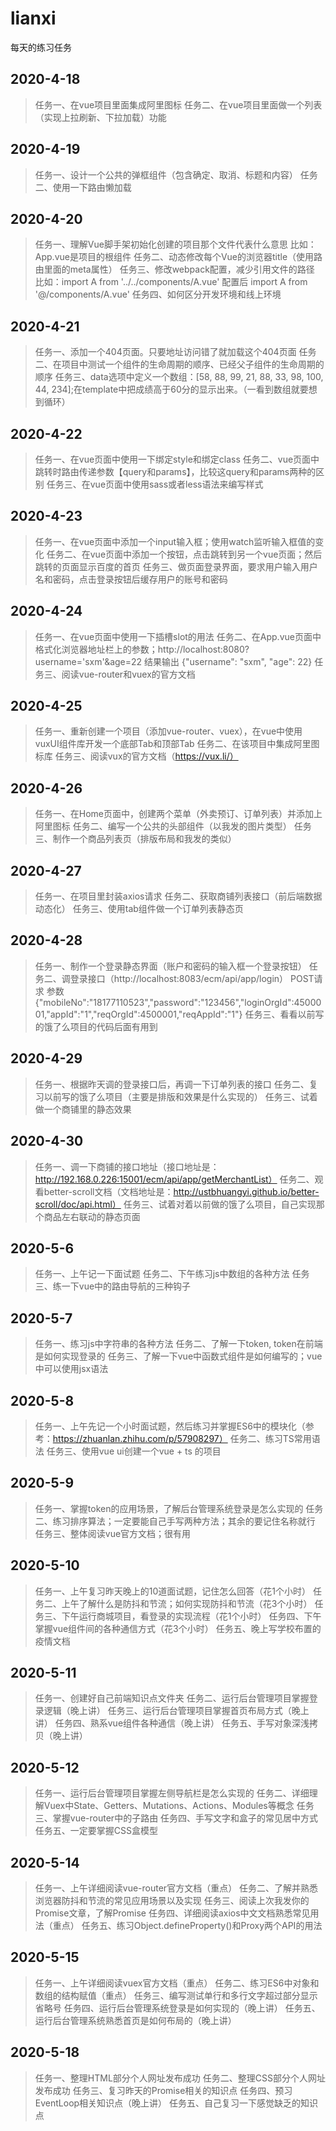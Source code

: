 # lianxi
每天的练习任务


## 2020-4-18
> 任务一、在vue项目里面集成阿里图标
> 任务二、在vue项目里面做一个列表（实现上拉刷新、下拉加载）功能

## 2020-4-19
> 任务一、设计一个公共的弹框组件（包含确定、取消、标题和内容）
> 任务二、使用一下路由懒加载

## 2020-4-20
> 任务一、理解Vue脚手架初始化创建的项目那个文件代表什么意思
比如：App.vue是项目的根组件
> 任务二、动态修改每个Vue的浏览器title（使用路由里面的meta属性）
> 任务三、修改webpack配置，减少引用文件的路径
比如：import A from '../../components/A.vue'  配置后 import A from '@/components/A.vue'
> 任务四、如何区分开发环境和线上环境

## 2020-4-21
> 任务一、添加一个404页面。只要地址访问错了就加载这个404页面
> 任务二、在项目中测试一个组件的生命周期的顺序、已经父子组件的生命周期的顺序
> 任务三、data选项中定义一个数组：[58, 88, 99, 21, 88, 33, 98, 100, 44, 234];在template中把成绩高于60分的显示出来。（一看到数组就要想到循环）

## 2020-4-22
> 任务一、在vue页面中使用一下绑定style和绑定class
> 任务二、vue页面中跳转时路由传递参数【query和params】，比较这query和params两种的区别
> 任务三、在vue页面中使用sass或者less语法来编写样式

## 2020-4-23
> 任务一、在vue页面中添加一个input输入框；使用watch监听输入框值的变化
> 任务二、在vue页面中添加一个按钮，点击跳转到另一个vue页面；然后跳转的页面显示百度的首页
> 任务三、做页面登录界面，要求用户输入用户名和密码，点击登录按钮后缓存用户的账号和密码

## 2020-4-24
> 任务一、在vue页面中使用一下插槽slot的用法
> 任务二、在App.vue页面中格式化浏览器地址栏上的参数；http://localhost:8080?username='sxm'&age=22   结果输出 {"username": "sxm", "age": 22}
> 任务三、阅读vue-router和vuex的官方文档

## 2020-4-25
> 任务一、重新创建一个项目（添加vue-router、vuex），在vue中使用vuxUI组件库开发一个底部Tab和顶部Tab
> 任务二、在该项目中集成阿里图标库
> 任务三、阅读vux的官方文档（https://vux.li/）

## 2020-4-26
> 任务一、在Home页面中，创建两个菜单（外卖预订、订单列表）并添加上阿里图标
> 任务二、编写一个公共的头部组件（以我发的图片类型）
> 任务三、制作一个商品列表页（排版布局和我发的类似）

## 2020-4-27
> 任务一、在项目里封装axios请求
> 任务二、获取商铺列表接口（前后端数据动态化）
> 任务三、使用tab组件做一个订单列表静态页

## 2020-4-28
> 任务一、制作一个登录静态界面（账户和密码的输入框一个登录按钮）
> 任务二、调登录接口（http://localhost:8083/ecm/api/app/login） POST请求  参数{"mobileNo":"18177110523","password":"123456","loginOrgId":4500001,"appId":"1","reqOrgId":4500001,"reqAppId":"1"}
> 任务三、看看以前写的饿了么项目的代码后面有用到

## 2020-4-29
> 任务一、根据昨天调的登录接口后，再调一下订单列表的接口
> 任务二、复习以前写的饿了么项目（主要是排版和效果是什么实现的）
> 任务三、试着做一个商铺里的静态效果

## 2020-4-30
> 任务一、调一下商铺的接口地址（接口地址是：http://192.168.0.226:15001/ecm/api/app/getMerchantList）
> 任务二、观看better-scroll文档（文档地址是：http://ustbhuangyi.github.io/better-scroll/doc/api.html）
> 任务三、试着对着以前做的饿了么项目，自己实现那个商品左右联动的静态页面

## 2020-5-6
> 任务一、上午记一下面试题
> 任务二、下午练习js中数组的各种方法
> 任务三、练一下vue中的路由导航的三种钩子

## 2020-5-7
> 任务一、练习js中字符串的各种方法
> 任务二、了解一下token, token在前端是如何实现登录的
> 任务三、了解一下vue中函数式组件是如何编写的；vue中可以使用jsx语法

## 2020-5-8
> 任务一、上午先记一个小时面试题，然后练习并掌握ES6中的模块化（参考：https://zhuanlan.zhihu.com/p/57908297）
> 任务二、练习TS常用语法
> 任务三、使用vue ui创建一个vue + ts 的项目

## 2020-5-9
> 任务一、掌握token的应用场景，了解后台管理系统登录是怎么实现的
> 任务二、练习排序算法；一定要能自己手写两种方法；其余的要记住名称就行
> 任务三、整体阅读vue官方文档；很有用

## 2020-5-10
> 任务一、上午复习昨天晚上的10道面试题，记住怎么回答（花1个小时）
> 任务二、上午了解什么是防抖和节流；如何实现防抖和节流（花3个小时）
> 任务三、下午运行商城项目，看登录的实现流程（花1个小时）
> 任务四、下午掌握vue组件间的各种通信方式（花3个小时）
> 任务五、晚上写学校布置的疫情文档

## 2020-5-11
> 任务一、创建好自己前端知识点文件夹
> 任务二、运行后台管理项目掌握登录逻辑（晚上讲）
> 任务三、运行后台管理项目掌握首页布局方式（晚上讲）
> 任务四、熟系vue组件各种通信（晚上讲）
> 任务五、手写对象深浅拷贝（晚上讲）

## 2020-5-12
> 任务一、运行后台管理项目掌握左侧导航栏是怎么实现的
> 任务二、详细理解Vuex中State、Getters、Mutations、Actions、Modules等概念
> 任务三、掌握vue-router中的子路由
> 任务四、手写文字和盒子的常见居中方式
> 任务五、一定要掌握CSS盒模型

## 2020-5-14
> 任务一、上午详细阅读vue-router官方文档（重点）
> 任务二、了解并熟悉浏览器防抖和节流的常见应用场景以及实现
> 任务三、阅读上次我发你的Promise文章，了解Promise
> 任务四、详细阅读axios中文文档熟悉常见用法（重点）
> 任务五、练习Object.defineProperty()和Proxy两个API的用法

## 2020-5-15
> 任务一、上午详细阅读vuex官方文档（重点）
> 任务二、练习ES6中对象和数组的结构赋值（重点）
> 任务三、编写测试单行和多行文字超过部分显示省略号
> 任务四、运行后台管理系统登录是如何实现的（晚上讲）
> 任务五、运行后台管理系统熟悉首页是如何布局的（晚上讲）

## 2020-5-18
> 任务一、整理HTML部分个人网址发布成功
> 任务二、整理CSS部分个人网址发布成功
> 任务三、复习昨天的Promise相关的知识点
> 任务四、预习EventLoop相关知识点（晚上讲）
> 任务五、自己复习一下感觉缺乏的知识点